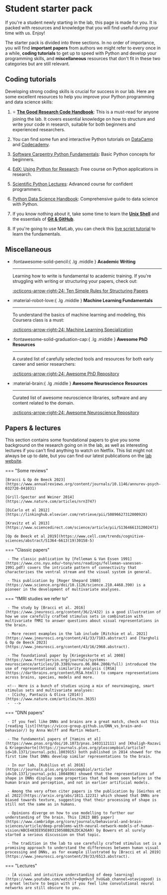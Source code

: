 # Student starter pack

If you're a student newly starting in the lab, this page is made for you. It is packed with resources and knowledge that you will find useful during your time with us. Enjoy!

The starter pack is divided into three sections. In no order of importance, you will find **important papers** from authors we might refer to every once in a while, **coding tutorials** to get up to speed with Python and develop your programming skills, and **miscellaneous** resources that don't fit in these two categories but are still relevant.

## Coding tutorials

Developing strong coding skills is crucial for success in our lab. Here are some excellent resources to help you improve your Python programming and data science skills:

1. :star: **[The Good Research Code Handbook](https://goodresearch.dev/)**: This is a must-read for anyone joining the lab. It covers essential knowledge on how to structure and write your code in research, suitable for both beginners and experienced researchers.

2. You can find some fun and interactive Python tutorials on [DataCamp](https://www.datacamp.com/category/python) and [Codecademy](https://www.codecademy.com/catalog/language/python).

3. [Software Carpentry Python Fundamentals](https://swcarpentry.github.io/python-novice-inflammation/): Basic Python concepts for beginners.

4. [EdX: Using Python for Research](https://www.edx.org/learn/python/harvard-university-using-python-for-research): Free course on Python applications in research.

5. [Scientific Python Lectures](https://lectures.scientific-python.org/): Advanced course for confident programmers.

6. [Python Data Science Handbook](https://jakevdp.github.io/PythonDataScienceHandbook/): Comprehensive guide to data science with Python.

7. If you know nothing about it, take some time to learn the [**Unix Shell**](https://swcarpentry.github.io/shell-novice/) and the essentials of [**Git & GitHub**](https://swcarpentry.github.io/git-novice/).

8. If you're going to use MatLab, you can check this [live script tutorial](https://github.com/VisCog/MatlabForTheBehavioralSciences/tree/main) to learn the fundamentals.

## Miscellaneous

<div class="grid cards" markdown>

- :fontawesome-solid-pencil:{ .lg .middle } **Academic Writing**

    ---

    Learning how to write is fundamental to academic training. If you're struggling with writing or structuring your papers, check out:

    [:octicons-arrow-right-24: Ten Simple Rules for Structuring Papers](https://journals.plos.org/ploscompbiol/article?id=10.1371/journal.pcbi.1005619)

- :material-robot-love:{ .lg .middle } **Machine Learning Fundamentals**

    ---

    To understand the basics of machine learning and modeling, this Coursera class is a must:

    [:octicons-arrow-right-24: Machine Learning Specialization](https://www.coursera.org/specializations/machine-learning-introduction)

- :fontawesome-solid-graduation-cap:{ .lg .middle } **Awesome PhD Resources**

    ---

    A curated list of carefully selected tools and resources for both early career and senior researchers:

    [:octicons-arrow-right-24: Awesome PhD Repository](https://github.com/helenahartmann/awesome-PhD)

- :material-brain:{ .lg .middle } **Awesome Neuroscience Resources**

    ---

    Curated list of awesome neuroscience libraries, software and any content related to the domain.

    [:octicons-arrow-right-24: Awesome Neuroscience Repository](https://github.com/analyticalmonk/awesome-neuroscience)

</div>

## Papers & lectures

This section contains some foundational papers to give you some background on the research going on in the lab, as well as interesting lectures if you can't find anything to watch on Netflix. This list might not always be up to date, but you can find our latest publications on the [lab website](https://www.hoplab.be/publications/).

=== "Some reviews"

    [Bracci & Op de Beeck 2023](https://www.annualreviews.org/content/journals/10.1146/annurev-psych-032720-041031)

    [Grill-Spector and Weiner 2014](https://www.nature.com/articles/nrn3747)

    [DiCarlo et al 2012](https://linkinghub.elsevier.com/retrieve/pii/S089662731200092X)

    [Kravitz et al 2013](https://www.sciencedirect.com/science/article/pii/S1364661312002471)
    
    [Op de Beeck et al 2019](https://www.cell.com/trends/cognitive-sciences/abstract/S1364-6613(19)30158-5)

=== "Classic papers"

     - The classic publication by [Felleman & Van Essen 1991](https://www.cns.nyu.edu/~tony/vns/readings/felleman-vanessen-1991.pdf) covers the intricate pattern of connectivity that characterises the ventral stream and the visual system in general. 

     - This publication by [Roger Shepard 1980](https://www.science.org/doi/10.1126/science.210.4468.390) is a pioneer in the development of multivariate analyses.

=== "fMRI studies we refer to"

     - The study by [Bracci et al. 2016](https://www.jneurosci.org/content/36/2/432) is a good illustration of how we use carefully crafted stimulus sets in combination with multivariate fMRI to answer questions about visual representations in the brain.

     - More recent examples in the lab include [Ritchie et al. 2021](https://www.jneurosci.org/content/41/33/7103.abstract) and [Yargholi & Op de Beeck 2023](https://www.jneurosci.org/content/43/16/2960.abstract).

     - The foundational paper by [Kriegeskorte et al 2008](https://www.frontiersin.org/journals/systems-neuroscience/articles/10.3389/neuro.06.004.2008/full) introduced the use of representational similarity analysis ([RSA](https://dartbrains.org/content/RSA.html)) to compare representations across brains, species, models and more.
     
     <!-- Here is a bunch of studies using a mix of neuroimaging, smart stimulus sets and multivariate analyses:
     - [Cichy, Pantazis & Oliva (2014)](https://www.nature.com/articles/nn.3635)
     -  -->

=== "DNN papers"

     - If you feel like DNNs and brains are a great match, check out this [reading list](https://vicco-group.github.io/DNN_vs_brain-and-behavior/) by Anna Wolff and Martin Hebart.

     - The fundamental papers of [Yamins et al](https://www.pnas.org/doi/10.1073/pnas.1403112111) and [Khaligh-Razavi & Kriegeskorte](https://journals.plos.org/ploscompbiol/article?id=10.1371/journal.pcbi.1003915) both published in 2014 showed for the first time that DNNs develop similar representations to the brain.

     - In our lab, [Kubilius et al 2016](https://journals.plos.org/ploscompbiol/article?id=10.1371/journal.pcbi.1004896) showed that the representations of shape in DNNs display some properties that had been seen before in the human brain and perception, and not in earlier artificial models.

     - Among the very often citer papers is the publication by [Geirhos et al 2022](https://arxiv.org/abs/1811.12231) which showed that DNNs are biased towards texture, suggesting that their processing of shape is still not the same as in humans.
    
     - Opinions diverge on how to use modelling to further our understanding of the brain. This [2023 BBS paper](https://www.cambridge.org/core/journals/behavioral-and-brain-sciences/article/deep-problems-with-neural-network-models-of-human-vision/ABCE483EE95E80315058BB262DCA26A9) by Bowers et al surely started a serious discussion on that topic.

     - The tradition in the lab to use carefully crafted stimulus set is a promising approach to understand the differences between human visual processing and DNNs, as for example illustrated by [Bracci et al 2019](https://www.jneurosci.org/content/39/33/6513.abstract).

=== "Lectures"

     - [A visual and intuitive understanding of deep learning](https://www.youtube.com/watch?v=Oqm9vsf_hvU&ab_channel=otaviogood) is a great lecture to begin with if you feel like convolutional neural networks are still obscure to you.
